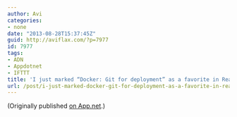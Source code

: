 ```yaml
---
author: Avi
categories:
- none
date: "2013-08-28T15:37:45Z"
guid: http://aviflax.com/?p=7977
id: 7977
tags:
- ADN
- Appdotnet
- IFTTT
title: 'I just marked “Docker: Git for deployment” as a favorite in Readability. http://www.readability.com/articles/dh6p6vtr'
url: /post/i-just-marked-docker-git-for-deployment-as-a-favorite-in-readability-httpwww-readability-comarticlesdh6p6vtr/
---
```

(Originally published [on App.net](http://alpha.app.net/aviflax/post/9917422).)